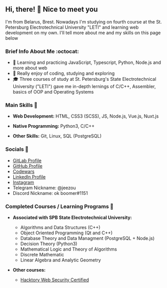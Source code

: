 ## Hi, there! :wave: Nice to meet you

I'm from Belarus, Brest. Nowadays I'm studying on fourth course at the St. Petersburg Electrotechnical University "LETI" and learning web development on my own. I'll tell more about me and my skills on this page below

### Brief Info About Me :octocat:
- :feet: Learning and practicing JavaScript, Typescript, Python, Node.js and more about web 
- :dizzy: Really enjoy of coding, studying and exploring 
- :mortar_board: Three courses of study at St. Petersburg's State Electrotechnical University ("LETI") gave me in-depth lernings of C/C++, Assembler, basics of OOP and Operating Systems

### Main Skills :bookmark_tabs:
  
- **Web Development:** HTML, CSS3 (SCSS), JS, Node.js, Vue.js, Nuxt.js

- **Native Programming:** Python3, C/C++

- **Other Skills:** Git, Linux, SQL (PostgreSQL)
</details>

### Socials :iphone:
- [GitLab Profile](https://gitlab.com/jeezou)
- [GitHub Profile](https://github.com/jeezou)
- [Codewars](https://www.codewars.com/users/jeezou)
- [LinkedIn Profile](https://www.linkedin.com/in/pugocoder/)
- [Instagram](https://www.instagram.com/sadindifferentguy/)
- Telegram Nickname: @jeezou 
- Discord Nickname: ok boomer#1151

### Completed Courses / Learning Programs :page_with_curl:
- **Associated with SPB State Electrotechnical University:**
  - Algorithms and Data Structures (C++)
  - Object Oriented Programming (Qt and C++)
  - Database Theory and Data Managment (PostgreSQL + Node.js)
  - Decision Theory (Python3)
  - Mathematical Logic and Theory of Algorithms
  - Discrete Mathematic
  - Linear Algebra and Analytic Geometry

- **Other courses:**
  - [Hacktory Web Security Certified](https://app.hacktory.ai/certificates/0c81aef1-412c-4fce-a1e0-a360876f8664)
